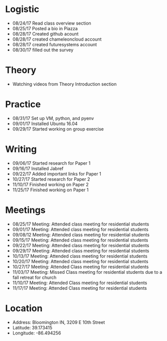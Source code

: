 # Logistic

* 08/24/17 Read class overview section 
* 08/25/17 Posted a bio in Piazza
* 08/28/17 Created github acount
* 08/28/17 created chameleoncloud account
* 08/28/17 created futuresystems account
* 08/30/17 filled out the survey

# Theory

* Watching videos from Theory Introduction section

# Practice

* 08/31/17 Set up VM, python, and pyenv
* 09/01/17 Installed Ubuntu 16.04
* 09/29/17 Started working on group exercise

# Writing
 
* 09/06/17 Started research for Paper 1
* 09/16/17 Installed Jabref
* 09/22/17 Added important links for Paper 1
* 10/27/17 Started research for Paper 2
* 11/10/17 Finished working on Paper 2
* 11/25/17 Finished working on Paper 1

# Meetings

* 08/25/17 Meeting: Attended class meeting for residential students
* 09/01/17 Meeting: Attended class meeting for residential students
* 09/08/12 Meeting: Attended class meeting for residential students
* 09/15/17 Meeting: Attended class meeting for residential students
* 09/22/17 Meeting: Attended class meeting for residential students
* 09/29/17 Meeting: Attended class meeting for residential students
* 10/13/17 Meeting: Attended class meeting for residential students
* 10/20/17 Meeting: Attended class meeting for residential students
* 10/27/17 Meeting: Attended Class meeting for residential students
* 11/03/17 Meeting: Missed Class meeting for residential students due to a fall retreat for church
* 11/10/17 Meeting: Attended Class meeting for residential students
* 11/17/17 Meeting: Attended Class meeting for residential students

# Location

* Address: Bloomington IN, 3209 E 10th Street
* Latitude: 39.173415
* Longitude: -86.494256

